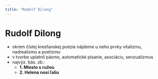 ```yaml
---
title: "Rudolf Dilong"
---
```

# Rudolf Dilong
- okrem čistej kresťanskej poézie nájdeme u neho prvky vitalizmu, nadrealizmu a poetizmu
- v tvorbe uplatnil pásmo, automatické písanie, asociáciu, senzualizmus
- najvýz. bás. zb.:
	- **1. Miesto s ružou**
	- **2. Helena nosí ľaliu**